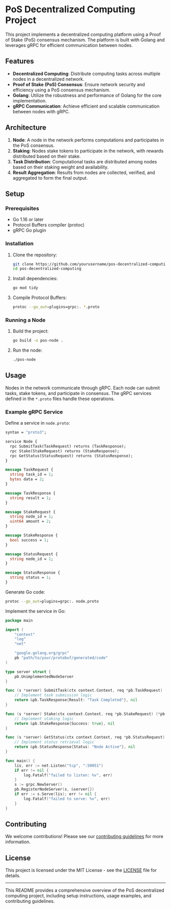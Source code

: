 # PoS Decentralized Computing Project

This project implements a decentralized computing platform using a Proof of Stake (PoS) consensus mechanism. The platform is built with Golang and leverages gRPC for efficient communication between nodes.

## Features

- **Decentralized Computing**: Distribute computing tasks across multiple nodes in a decentralized network.
- **Proof of Stake (PoS) Consensus**: Ensure network security and efficiency using a PoS consensus mechanism.
- **Golang**: Utilize the robustness and performance of Golang for the core implementation.
- **gRPC Communication**: Achieve efficient and scalable communication between nodes with gRPC.

## Architecture

1. **Node**: A node in the network performs computations and participates in the PoS consensus.
2. **Staking**: Nodes stake tokens to participate in the network, with rewards distributed based on their stake.
3. **Task Distribution**: Computational tasks are distributed among nodes based on their staking weight and availability.
4. **Result Aggregation**: Results from nodes are collected, verified, and aggregated to form the final output.

## Setup

### Prerequisites

- Go 1.16 or later
- Protocol Buffers compiler (protoc)
- gRPC Go plugin

### Installation

1. Clone the repository:
   ```sh
   git clone https://github.com/yourusername/pos-decentralized-computing.git
   cd pos-decentralized-computing
   ```

2. Install dependencies:
   ```sh
   go mod tidy
   ```

3. Compile Protocol Buffers:
   ```sh
   protoc --go_out=plugins=grpc:. *.proto
   ```

### Running a Node

1. Build the project:
   ```sh
   go build -o pos-node .
   ```

2. Run the node:
   ```sh
   ./pos-node
   ```

## Usage

Nodes in the network communicate through gRPC. Each node can submit tasks, stake tokens, and participate in consensus. The gRPC services defined in the `*.proto` files handle these operations.

### Example gRPC Service

Define a service in `node.proto`:
```proto
syntax = "proto3";

service Node {
  rpc SubmitTask(TaskRequest) returns (TaskResponse);
  rpc Stake(StakeRequest) returns (StakeResponse);
  rpc GetStatus(StatusRequest) returns (StatusResponse);
}

message TaskRequest {
  string task_id = 1;
  bytes data = 2;
}

message TaskResponse {
  string result = 1;
}

message StakeRequest {
  string node_id = 1;
  uint64 amount = 2;
}

message StakeResponse {
  bool success = 1;
}

message StatusRequest {
  string node_id = 1;
}

message StatusResponse {
  string status = 1;
}
```

Generate Go code:
```sh
protoc --go_out=plugins=grpc:. node.proto
```

Implement the service in Go:
```go
package main

import (
    "context"
    "log"
    "net"

    "google.golang.org/grpc"
    pb "path/to/your/protobuf/generated/code"
)

type server struct {
    pb.UnimplementedNodeServer
}

func (s *server) SubmitTask(ctx context.Context, req *pb.TaskRequest) (*pb.TaskResponse, error) {
    // Implement task submission logic
    return &pb.TaskResponse{Result: "Task Completed"}, nil
}

func (s *server) Stake(ctx context.Context, req *pb.StakeRequest) (*pb.StakeResponse, error) {
    // Implement staking logic
    return &pb.StakeResponse{Success: true}, nil
}

func (s *server) GetStatus(ctx context.Context, req *pb.StatusRequest) (*pb.StatusResponse, error) {
    // Implement status retrieval logic
    return &pb.StatusResponse{Status: "Node Active"}, nil
}

func main() {
    lis, err := net.Listen("tcp", ":50051")
    if err != nil {
        log.Fatalf("failed to listen: %v", err)
    }
    s := grpc.NewServer()
    pb.RegisterNodeServer(s, &server{})
    if err := s.Serve(lis); err != nil {
        log.Fatalf("failed to serve: %v", err)
    }
}
```

## Contributing

We welcome contributions! Please see our [contributing guidelines](CONTRIBUTING.md) for more information.

## License

This project is licensed under the MIT License - see the [LICENSE](LICENSE) file for details.

---

This README provides a comprehensive overview of the PoS decentralized computing project, including setup instructions, usage examples, and contributing guidelines.
